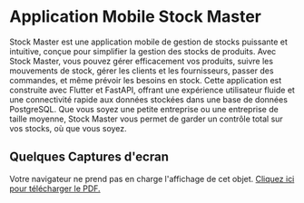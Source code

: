 # Application Mobile Stock Master

Stock Master est une application mobile de gestion de stocks puissante et intuitive, conçue pour simplifier la gestion des stocks de produits. Avec Stock Master, vous pouvez gérer efficacement vos produits, suivre les mouvements de stock, gérer les clients et les fournisseurs, passer des commandes, et même prévoir les besoins en stock. Cette application est construite avec Flutter et FastAPI, offrant une expérience utilisateur fluide et une connectivité rapide aux données stockées dans une base de données PostgreSQL. Que vous soyez une petite entreprise ou une entreprise de taille moyenne, Stock Master vous permet de garder un contrôle total sur vos stocks, où que vous soyez.

## Quelques Captures d'ecran

<object data="Documentation/Maquette.pdf" type="application/pdf" width="100%" height="600px">
    <p>Votre navigateur ne prend pas en charge l'affichage de cet objet. <a href="documentation/Maquette.pdf">Cliquez ici pour télécharger le PDF.</a></p>
</object>

